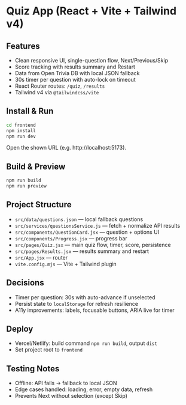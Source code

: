 # Quiz App (React + Vite + Tailwind v4)

## Features
- Clean responsive UI, single-question flow, Next/Previous/Skip
- Score tracking with results summary and Restart
- Data from Open Trivia DB with local JSON fallback
- 30s timer per question with auto-lock on timeout
- React Router routes: `/quiz`, `/results`
- Tailwind v4 via `@tailwindcss/vite`

## Install & Run
```bash
cd frontend
npm install
npm run dev
```
Open the shown URL (e.g. http://localhost:5173).

## Build & Preview
```bash
npm run build
npm run preview
```

## Project Structure
- `src/data/questions.json` — local fallback questions
- `src/services/questionsService.js` — fetch + normalize API results
- `src/components/QuestionCard.jsx` — question + options UI
- `src/components/Progress.jsx` — progress bar
- `src/pages/Quiz.jsx` — main quiz flow, timer, score, persistence
- `src/pages/Results.jsx` — results summary and restart
- `src/App.jsx` — router
- `vite.config.mjs` — Vite + Tailwind plugin

## Decisions
- Timer per question: 30s with auto-advance if unselected
- Persist state to `localStorage` for refresh resilience
- A11y improvements: labels, focusable buttons, ARIA live for timer

## Deploy
- Vercel/Netlify: build command `npm run build`, output `dist`
- Set project root to `frontend`

## Testing Notes
- Offline: API fails → fallback to local JSON
- Edge cases handled: loading, error, empty data, refresh
- Prevents Next without selection (except Skip)
